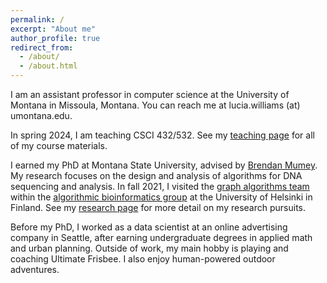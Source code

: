 ```yaml
---
permalink: /
excerpt: "About me"
author_profile: true
redirect_from:
  - /about/
  - /about.html
---
```


I am an assistant professor in computer science at the University of Montana
in Missoula, Montana. You can reach me at lucia.williams (at)
umontana.edu.

In spring 2024, I am teaching CSCI 432/532.
See my [teaching page](https://lgw2.github.io/teaching/) for all of my
course materials.

I earned my PhD at Montana State University,
 advised by [Brendan
Mumey](https://www.cs.montana.edu/bmumey/). My research focuses on the design
and analysis of algorithms for DNA sequencing and analysis.
In fall 2021, I visited the [graph algorithms team](https://www2.helsinki.fi/en/researchgroups/algorithmic-bioinformatics/teams/graph-algorithms) within the [algorithmic bioinformatics group](https://www2.helsinki.fi/en/researchgroups/algorithmic-bioinformatics) at the University of Helsinki in Finland.
See my [research page](https://lgw2.github.io/research/) for more detail on my
research pursuits.

Before my PhD, I worked as a data scientist at an online advertising
company in Seattle, after earning undergraduate degrees in applied math and
urban planning.  Outside of work, my main hobby is playing and coaching
Ultimate Frisbee.  I also enjoy human-powered outdoor adventures.
